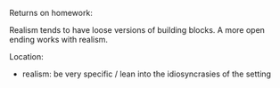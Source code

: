 Returns on homework: 

Realism tends to have loose versions of building blocks. A more open ending works with realism.

Location:
- realism: be very specific / lean into the idiosyncrasies of the setting
